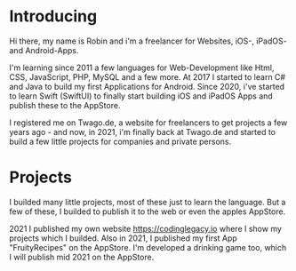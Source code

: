 # Introducing
Hi there, my name is Robin and i'm a freelancer for Websites, iOS-, iPadOS- and Android-Apps.

I'm learning since 2011 a few languages for Web-Development like Html, CSS, JavaScript, PHP, MySQL and a few more.
At 2017 I started to learn C# and Java to build my first Applications for Android.
Since 2020, i've started to learn Swift (SwiftUI) to finally start building iOS and iPadOS Apps and publish these to the AppStore.

I registered me on Twago.de, a website for freelancers to get projects a few years ago - and now, in 2021, i'm finally back at Twago.de and started to build a few little projects for companies and private persons.

# Projects
I builded many little projects, most of these just to learn the language.
But a few of these, I builded to publish it to the web or even the apples AppStore.

2021 I published my own website https://codinglegacy.io where I show my projects which I builded.
Also in 2021, I published my first App "FruityRecipes" on the AppStore.
I'm developed a drinking game too, which I will publish mid 2021 on the AppStore.
